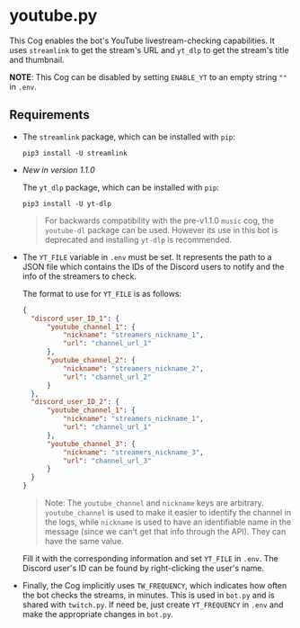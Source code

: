 # youtube.py

This Cog enables the bot's YouTube livestream-checking capabilities. It uses `streamlink` to get the stream's URL and `yt_dlp` to get the stream's title and thumbnail.

**NOTE**: This Cog can be disabled by setting `ENABLE_YT` to an empty string `""` in `.env`.

## Requirements

- The `streamlink` package, which can be installed with `pip`:

  ```
  pip3 install -U streamlink
  ```

- *New in version 1.1.0*
  
  The `yt_dlp` package, which can be installed with `pip`:
  
  ```
  pip3 install -U yt-dlp
  ```
  
  > For backwards compatibility with the pre-v1.1.0 `music` cog, the `youtube-dl` package can be used. However its use in this bot is deprecated and installing `yt-dlp` is recommended.
  
- The `YT_FILE` variable in `.env` must be set. It represents the path to a JSON file which contains the IDs of the Discord users to notify and the info of the streamers to check.

  The format to use for `YT_FILE` is as follows:

  ```json
  {
  	"discord_user_ID_1": {
  		"youtube_channel_1": {
  			"nickname": "streamers_nickname_1",
  			"url": "channel_url_1"
  		},
  		"youtube_channel_2": {
  			"nickname": "streamers_nickname_2",
  			"url": "channel_url_2"
  		}
  	},
  	"discord_user_ID_2": {
  		"youtube_channel_1": {
  			"nickname": "streamers_nickname_1",
  			"url": "channel_url_1"
  		},
  		"youtube_channel_3": {
  			"nickname": "streamers_nickname_3",
  			"url": "channel_url_3"
  		}
  	}
  }
  ```

  > Note: The `youtube_channel` and `nickname` keys are arbitrary. `youtube_channel` is used to make it easier to identify the channel in the logs, while `nickname` is used to have an identifiable name in the message (since we can't get that info through the API). They can have the same value.

  Fill it with the corresponding information and set `YT_FILE` in `.env`. The Discord user's ID can be found by right-clicking the user's name.

- Finally, the Cog implicitly uses `TW_FREQUENCY`, which indicates how often the bot checks the streams, in minutes. This is used in `bot.py` and is shared with `twitch.py`. If need be, just create `YT_FREQUENCY` in `.env` and make the appropriate changes in `bot.py`.